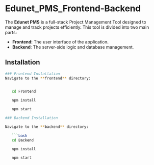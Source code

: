 # Edunet_PMS_Frontend-Backend

The **Edunet PMS** is a full-stack Project Management Tool designed to manage and track projects efficiently. This tool is divided into two main parts:

- **Frontend**: The user interface of the application.
- **Backend**: The server-side logic and database management.


## Installation
```bash
### Frontend Installation
Navigate to the **frontend** directory:

   
   cd Frontend

   npm install

   npm start

### Backend Installation

Navigate to the **backend** directory:

   ```bash
   cd Backend

   npm install

   npm start

